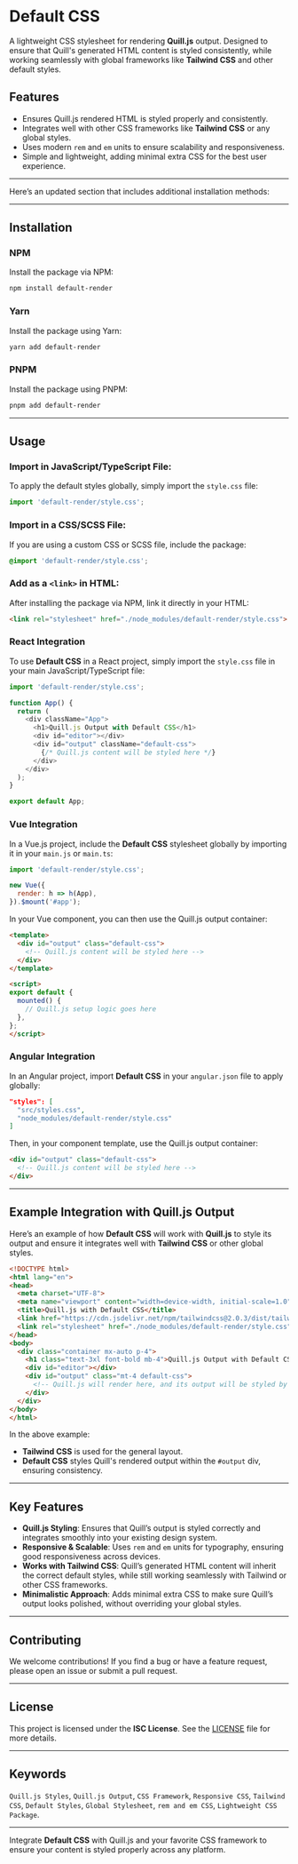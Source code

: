 # Default CSS

A lightweight CSS stylesheet for rendering **Quill.js** output. Designed to ensure that Quill's generated HTML content is styled consistently, while working seamlessly with global frameworks like **Tailwind CSS** and other default styles.

## Features

- Ensures Quill.js rendered HTML is styled properly and consistently.
- Integrates well with other CSS frameworks like **Tailwind CSS** or any global styles.
- Uses modern `rem` and `em` units to ensure scalability and responsiveness.
- Simple and lightweight, adding minimal extra CSS for the best user experience.

---

Here’s an updated section that includes additional installation methods:  

---

## Installation

### NPM
Install the package via NPM:

```bash
npm install default-render
```

### Yarn
Install the package using Yarn:

```bash
yarn add default-render
```

### PNPM
Install the package using PNPM:

```bash
pnpm add default-render
``` 

--- 

## Usage

### Import in JavaScript/TypeScript File:
To apply the default styles globally, simply import the `style.css` file:

```javascript
import 'default-render/style.css';
```

### Import in a CSS/SCSS File:
If you are using a custom CSS or SCSS file, include the package:

```css
@import 'default-render/style.css';
```

### Add as a `<link>` in HTML:
After installing the package via NPM, link it directly in your HTML:

```html
<link rel="stylesheet" href="./node_modules/default-render/style.css">
```

### React Integration

To use **Default CSS** in a React project, simply import the `style.css` file in your main JavaScript/TypeScript file:

```javascript
import 'default-render/style.css';

function App() {
  return (
    <div className="App">
      <h1>Quill.js Output with Default CSS</h1>
      <div id="editor"></div>
      <div id="output" className="default-css">
        {/* Quill.js content will be styled here */}
      </div>
    </div>
  );
}

export default App;
```

### Vue Integration

In a Vue.js project, include the **Default CSS** stylesheet globally by importing it in your `main.js` or `main.ts`:

```javascript
import 'default-render/style.css';

new Vue({
  render: h => h(App),
}).$mount('#app');
```

In your Vue component, you can then use the Quill.js output container:

```html
<template>
  <div id="output" class="default-css">
    <!-- Quill.js content will be styled here -->
  </div>
</template>

<script>
export default {
  mounted() {
    // Quill.js setup logic goes here
  },
};
</script>
```

### Angular Integration

In an Angular project, import **Default CSS** in your `angular.json` file to apply globally:

```json
"styles": [
  "src/styles.css",
  "node_modules/default-render/style.css"
]
```

Then, in your component template, use the Quill.js output container:

```html
<div id="output" class="default-css">
  <!-- Quill.js content will be styled here -->
</div>
```

---

## Example Integration with Quill.js Output

Here’s an example of how **Default CSS** will work with **Quill.js** to style its output and ensure it integrates well with **Tailwind CSS** or other global styles.

```html
<!DOCTYPE html>
<html lang="en">
<head>
  <meta charset="UTF-8">
  <meta name="viewport" content="width=device-width, initial-scale=1.0">
  <title>Quill.js with Default CSS</title>
  <link href="https://cdn.jsdelivr.net/npm/tailwindcss@2.0.3/dist/tailwind.min.css" rel="stylesheet">
  <link rel="stylesheet" href="./node_modules/default-render/style.css"> <!-- Import default styles -->
</head>
<body>
  <div class="container mx-auto p-4">
    <h1 class="text-3xl font-bold mb-4">Quill.js Output with Default CSS</h1>
    <div id="editor"></div>
    <div id="output" class="mt-4 default-css">
      <!-- Quill.js will render here, and its output will be styled by default-render -->
    </div>
  </div>
</body>
</html>
```

In the above example:
- **Tailwind CSS** is used for the general layout.
- **Default CSS** styles Quill's rendered output within the `#output` div, ensuring consistency.

---

## Key Features

- **Quill.js Styling**: Ensures that Quill’s output is styled correctly and integrates smoothly into your existing design system.
- **Responsive & Scalable**: Uses `rem` and `em` units for typography, ensuring good responsiveness across devices.
- **Works with Tailwind CSS**: Quill’s generated HTML content will inherit the correct default styles, while still working seamlessly with Tailwind or other CSS frameworks.
- **Minimalistic Approach**: Adds minimal extra CSS to make sure Quill’s output looks polished, without overriding your global styles.

---

## Contributing

We welcome contributions! If you find a bug or have a feature request, please open an issue or submit a pull request.

---

## License

This project is licensed under the **ISC License**. See the [LICENSE](LICENSE) file for more details.

---

## Keywords

`Quill.js Styles`, `Quill.js Output`, `CSS Framework`, `Responsive CSS`, `Tailwind CSS`, `Default Styles`, `Global Stylesheet`, `rem and em CSS`, `Lightweight CSS Package`.

---

Integrate **Default CSS** with Quill.js and your favorite CSS framework to ensure your content is styled properly across any platform.

